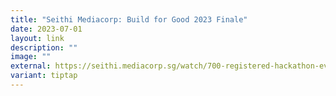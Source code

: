 ```yaml
---
title: "Seithi Mediacorp: Build for Good 2023 Finale"
date: 2023-07-01
layout: link
description: ""
image: ""
external: https://seithi.mediacorp.sg/watch/700-registered-hackathon-event-675196
variant: tiptap
---
```

